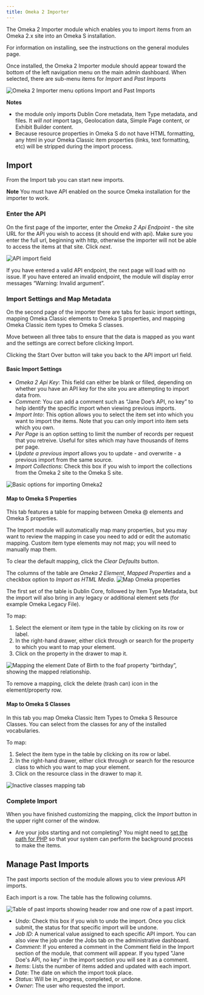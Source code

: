 ```yaml
---
title: Omeka 2 Importer
---
```


The Omeka 2 Importer module which enables you to import items from an Omeka 2.x site into an Omeka S installation. 

For information on installing, see the instructions on the general modules page. 

Once installed, the Omeka 2 Importer module should appear toward the bottom of the left navigation menu on the main admin dashboard. When selected, there are sub-menu items for *Import* and *Past Imports*

![Omeka 2 Importer menu options Import and Past Imports](../modules/modulesfiles/o2i_menu.png)

**Notes** 

- the module only imports Dublin Core metadata, Item Type metadata, and files. It *will not* import tags,  Geolocation data, Simple Page content, or Exhibit Builder content.
- Because resource properties in Omeka S do not have HTML formatting, any html in your Omeka Classic item properties (links, text formatting, etc) will be stripped during the import process.

Import
-------------
From the Import tab you can start new imports. 

**Note** You must have API enabled on the source Omeka installation for the importer to work.

### Enter the API
On the first page of the importer, enter the *Omeka 2 Api Endpoint* - the site URL for the API you wish to access (it should end with api). Make sure you enter the full url, beginning with http, otherwise the importer will not be able to access the items at that site. Click *next*.

![API import field](../modules/modulesfiles/o2i_enterapi.png)

If you have entered a valid API endpoint, the next page will load with no issue. If you have entered an invalid endpoint, the module will display error messages “Warning: Invalid argument”.

### Import Settings and Map Metadata
On the second page of the importer there are tabs for basic import settings, mapping Omeka Classic elements to Omeka S properties, and mapping Omeka Classic item types to Omeka S classes. 

Move between all three tabs to ensure that the data is mapped as you want and the settings are correct before clicking Import.

Clicking the Start Over button will take you back to the API import url field.

#### Basic Import Settings
* *Omeka 2 Api Key*: This field can either be blank or filled, depending on whether you have an API key for the site you are attempting to import data from.  
* *Comment*: You can add a comment such as “Jane Doe’s API, no key” to help identify the specific import when viewing previous imports.  
* *Import Into*: This option allows you to select the item set into which you want to import the items. Note that you can only import into item sets which you own.
* *Per Page* is an option setting to limit the number of records per request that you retreive. Useful for sites which may have thousands of items per page.
* *Update a previous import* allows you to update - and overwrite - a previous import from the same source.
* *Import Collections*: Check this box if you wish to import the collections from the Omeka 2 site to the Omeka S site.

![Basic options for importing Omeka2](../modules/modulesfiles/o2i_basic.png)

#### Map to Omeka S Properties
This tab features a table for mapping between Omeka @ elements and Omeka S properties. 

The Import module will automatically map many properties, but you may want to review the mapping in case you need to add or edit the automatic mapping. 
Custom item type elements may not map; you will need to manually map them. 

To clear the default mapping, click the *Clear Defaults* button. 

The columns of the table are *Omeka 2 Element*, *Mapped Properties* and a checkbox option to *Import as HTML Media*. 
![Map Omeka properties](../modules/modulesfiles/o2i_mapprop.png)

The first set of the table is Dublin Core, followed by Item Type Metadata, but the import will also bring in any legacy or additional element sets (for example Omeka Legacy File).

To map:

1. Select the element or item type in the table by clicking on its row or label.
1. In the  right-hand drawer, either click through or search for the property to which you want to map your element. 
1. Click on the property in the drawer to map it. 

![Mapping the element Date of Birth to the foaf property “birthday”, showing the mapped relationship.](../modules/modulesfiles/o2i_mapping.png)

To remove a mapping, click the delete (trash can) icon in the element/property row.

#### Map to Omeka S Classes
In this tab you map Omeka Classic Item Types to Omeka S Resource Classes. You can select from the classes for any of the installed vocabularies.  

To map:

1. Select the item type in the table by clicking on its row or label.
1. In the  right-hand drawer, either click through or search for the resource class to which you want to map your element. 
1. Click on the resource class in the drawer to map it. 

![Inactive classes mapping tab](../modules/modulesfiles/o2i_mapclass.png)

### Complete Import
When you have finished customizing the mapping, click the *Import* button in the upper right corner of the window.

- Are your jobs starting and not completing? You might need to [set the path for PHP](../configuration/) so that your system can perform the background process to make the items.

Manage Past Imports
----------------------------------
The past imports section of the module allows you to view previous API imports.

Each import is a row. The table has the following columns.

![Table of past imports showing header row and one row of a past import.](../modules/modulesfiles/o2i_past.png)

* *Undo*: Check this box if you wish to undo the import. Once you click submit, the status for that specific import will be undone.    
* *Job ID*: A numerical value assigned to each specific API import. You can also view the job under the Jobs tab on the administrative dashboard.  
* *Comment*: If you entered a comment in the Comment field in the Import section of the module, that comment will appear. If you typed "Jane Doe's API, no key" in the import section you will see it as a comment.  
* *Items*: Lists the number of items added and updated with each import.   
* *Date*: The date on which the import took place.   
* *Status*: Will be in_progress, completed, or undone.  
* *Owner*: The user who requested the import.
